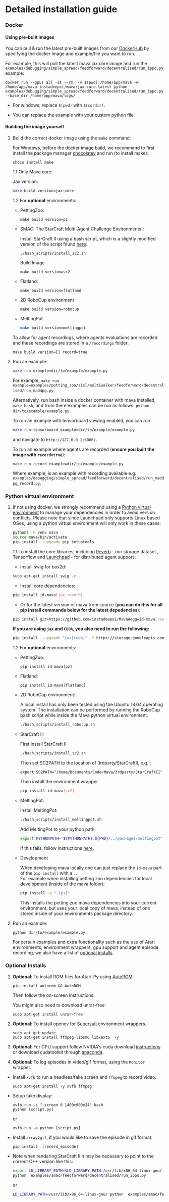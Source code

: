 # Detailed installation guide

### Docker

#### Using pre-built images

You can pull & run the latest pre-built images from our [DockerHub](https://hub.docker.com/r/instadeepct/mava) by specifying the docker image and example/file you want to run.

For example, this will pull the latest mava jax core image and run the `examples/debugging/simple_spread/feedforward/decentralised/run_ippo.py` example:

```
docker run --gpus all -it --rm  -v $(pwd):/home/app/mava -w /home/app/mava instadeepct/mava:jax-core-latest python examples/debugging/simple_spread/feedforward/decentralised/run_ippo.py --base_dir /home/app/mava/logs/
```

* For windows, replace `$(pwd)` with `$(curdir)`.

* You can replace the example with your custom python file.

#### Building the image yourself

1. Build the correct docker image using the `make` command:

    For Windows, before the docker image build, we recommend to first install the package manager [chocolatey](https://chocolatey.org/install) and run (to install make):

    ```bash
    choco install make
    ```

    1.1 Only Mava core:

    Jax version:

    ```bash
    make build version=jax-core
    ```

    1.2 For **optional** environments:

    * PettingZoo:

        ```
        make build version=pz
        ```

    * SMAC: The StarCraft Multi-Agent Challenge Environments :

        Install StarCraft II using a bash script, which is a slightly modified version of the script found [here][pymarl]:

        ```
        ./bash_scripts/install_sc2.sh
        ```

        Build Image

        ```
        make build version=sc2
        ```

    * Flatland:

        ```
        make build version=flatland
        ```

    * 2D RoboCup environment

        ```
        make build version=robocup
        ```

    * MeltingPot

        ```bash
        make build version=meltingpot
        ```

    To allow for agent recordings, where agents evaluations are recorded and these recordings are stored in a `/recordings` folder:

    ```
    make build version=[] record=true
    ```

2. Run an example:

    ```bash
    make run example=dir/to/example/example.py
    ```

    For example, `make run example=examples/petting_zoo/sisl/multiwalker/feedforward/decentralised/run_mad4pg.py`.

    Alternatively, run bash inside a docker container with mava installed, `make bash`, and from there examples can be run as follows: `python dir/to/example/example.py`.

    To run an example with tensorboard viewing enabled, you can run

    ```bash
    make run-tensorboard example=dir/to/example/example.py
    ```

    and navigate to `http://127.0.0.1:6006/`.

    To run an example where agents are recorded (**ensure you built the image with `record=true`**):

    ```
    make run-record example=dir/to/example/example.py
    ```

    Where example, is an example with recording available e.g. `examples/debugging/simple_spread/feedforward/decentralised/run_maddpg_record.py`.

### Python virtual environment

1. If not using docker, we strongly recommend using a
    [Python virtual environment](https://docs.python.org/3/tutorial/venv.html)
    to manage your dependencies in order to avoid version conflicts. Please note that since Launchpad only supports Linux based OSes, using a python virtual environment will only work in these cases:

    ```bash
    python3 -m venv mava
    source mava/bin/activate
    pip install --upgrade pip setuptools
    ```

    1.1  To install the core libraries, including [Reverb](https://github.com/deepmind/reverb) - our storage dataset , Tensorflow and [Launchpad](https://github.com/deepmind/launchpad) - for distributed agent support :

    * Install swig for box2d:

    ```bash
    sudo apt-get install swig -y
    ```

    * Install core dependencies:

    ```bash
    pip install id-mava[jax,reverb]
    ```

    * Or for the latest version of mava from source (**you can do this for all pip install commands below for the latest depedencies**):

    ```bash
    pip install git+https://github.com/instadeepai/Mava#egg=id-mava[reverb,jax]
    ```

    **If you are using `jax` and `CUDA`, you also need to run the following:**

    ```bash
    pip install --upgrade "jax[cuda]" -f https://storage.googleapis.com/jax-releases/jax_cuda_releases.html
    ```

    1.2 For **optional** environments:
    * PettingZoo:

        ```
        pip install id-mava[pz]
        ```

    * Flatland:

        ```
        pip install id-mava[flatland]
        ```

    * 2D RoboCup environment:

        A local install has only been tested using the Ubuntu 18.04 operating system.
        The installation can be performed by running the RoboCup bash script while inside the Mava
        python virtual environment.

        ```bash
        ./bash_scripts/install_robocup.sh
        ```

    * StarCraft II:

        First install StarCraft II

        ```bash
        ./bash_scripts/install_sc2.sh
        ```

        Then set SC2PATH to the location of 3rdparty/StarCraftII, e.g. :

        ```
        export SC2PATH="/home/Documents/Code/Mava/3rdparty/StarCraftII"
        ```

        Then install the environment wrapper

        ```bash
        pip install id-mava[sc2]
        ```

    * MeltingPot:

        Install MeltingPot:

        ```bash
        ./bash_scripts/install_meltingpot.sh
        ```

        Add MeltingPot to your python path:

        ```bash
        export PYTHONPATH="${PYTHONPATH}:${PWD}/../packages/meltingpot"
        ```

        If this fails, follow instructions [here](https://github.com/deepmind/meltingpot#installation).

    * Development
 
        When developing mava locally one can just replace the `id-mava` part of the `pip install` with a `.`.  
        For example when installing petting zoo dependencies for local development (inside of the mava folder):

        ```bash
        pip install -e ".[pz]"
        ```

        This installs the petting zoo mava dependencies into your current environment, but uses your local copy of mava, instead of one stored inside of your environments package directory.

3. Run an example:

    ```
    python dir/to/example/example.py
    ```

    For certain examples and extra functionality such as the use of Atari environments, environment wrappers, gpu support and agent episode recording, we also have a list of [optional installs](OPTIONAL_INSTALL.md).

### Optional Installs

1. **Optional**: To install ROM files for Atari-Py using [AutoROM](https://github.com/PettingZoo-Team/AutoROM).

   ```
   pip install autorom && AutoROM
   ```

   Then follow the on-screen instructions.

   You might also need to download unrar-free:

   ```
   sudo apt-get install unrar-free
   ```

2. **Optional**: To install opencv for [Supersuit](https://github.com/PettingZoo-Team/SuperSuit) environment wrappers.

    ```
    sudo apt-get update
    sudo apt-get install ffmpeg libsm6 libxext6  -y
    ```

3. **Optional**: For GPU support follow NVIDIA's cuda download [instructions](https://docs.nvidia.com/cuda/cuda-installation-guide-linux/index.html) or download cudatoolkit through [anaconda](https://anaconda.org/anaconda/cudatoolkit).

4. **Optional**: To log episodes in video/gif format, using the `Monitor` wrapper.

* Install `xvfb` to run a headless/fake screen and `ffmpeg` to record video.

    ```
    sudo apt-get install -y xvfb ffmpeg
    ```

* Setup fake display:

    ```
    xvfb-run -s "-screen 0 1400x900x24" bash
    python [script.py]
    ```

    or

    ```
    xvfb-run -a python [script.py]
    ```

* Install `array2gif`, if you would like to save the episode in gif format.

    ```
    pip install .[record_episode]
    ```

* Note when rendering StarCraft II it may be necessary to point to the correct C++ version like this:

  ```bash
  export LD_LIBRARY_PATH=$LD_LIBRARY_PATH:/usr/lib/x86_64-linux-gnu/
  python  examples/smac/feedforward/decentralised/run_ippo.py
  ```

  or

  ```bash
  LD_LIBRARY_PATH=/usr/lib/x86_64-linux-gnu/ python  examples/smac/feedforward/decentralised/run_ippo.py
  ```

[pymarl]: https://github.com/oxwhirl/pymarl
